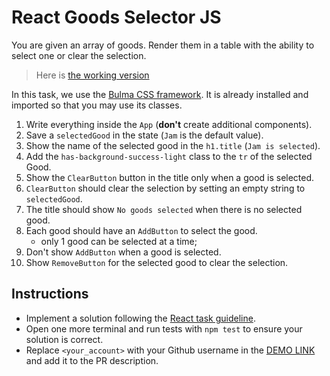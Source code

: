 # React Goods Selector JS

You are given an array of goods. Render them in a table with the ability to select one or clear the selection.

> Here is [the working version](https://mate-academy.github.io/react_goods-selector)

In this task, we use the [Bulma CSS framework](https://bulma.io/). It is already installed and imported so that you may use its classes.

1. Write everything inside the `App` (**don't** create additional components).
1. Save a `selectedGood` in the state (`Jam` is the default value).
1. Show the name of the selected good in the `h1.title` (`Jam is selected`).
1. Add the `has-background-success-light` class to the `tr` of the selected Good.
1. Show the `ClearButton` button in the title only when a good is selected.
1. `ClearButton` should clear the selection by setting an empty string to `selectedGood`.
1. The title should show `No goods selected` when there is no selected good.
1. Each good should have an `AddButton` to select the good.
    - only 1 good can be selected at a time;
1. Don't show `AddButton` when a good is selected.
1. Show `RemoveButton` for the selected good to clear the selection.

## Instructions

- Implement a solution following the [React task guideline](https://github.com/mate-academy/react_task-guideline#react-tasks-guideline).
- Open one more terminal and run tests with `npm test` to ensure your solution is correct.
- Replace `<your_account>` with your Github username in the [DEMO LINK](https://vserhiichuk.github.io/react_goods-selector-js/) and add it to the PR description.
